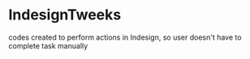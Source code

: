 # IndesignTweeks
codes created to perform actions in Indesign, so user doesn't have to complete task manually
